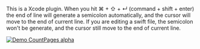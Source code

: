 This is a Xcode plugin. When you hit ⌘ + ⇧ + ↵ (command + shift + enter) the end of line will generate a semicolon automatically, and the cursor will move to the end of current line. If you are editing a swift file, the semicolon won't be generate, and the cursor still move to the end of current line.

[![Demo CountPages alpha](https://j.gifs.com/mPRqrz.gif)](https://youtu.be/D9NbucdOR5U)